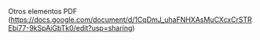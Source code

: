 Otros elementos
PDF (https://docs.google.com/document/d/1CqDmJ_uhaFNHXAsMuCXcxCrSTREbi77-9kSpAiGbTk0/edit?usp=sharing)
